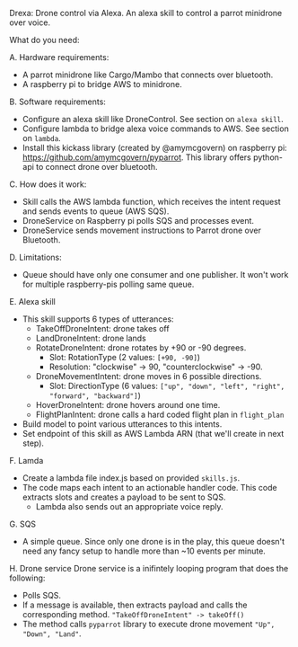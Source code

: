 Drexa: Drone control via Alexa. An alexa skill to control a parrot minidrone over voice.

What do you need:

A. Hardware requirements:
- A parrot minidrone like Cargo/Mambo that connects over bluetooth.
- A raspberry pi to bridge AWS to minidrone.

B. Software requirements:
- Configure an alexa skill like DroneControl. See section on `alexa skill`.
- Configure lambda to bridge alexa voice commands to AWS. See section on `lambda`.
- Install this kickass library (created by @amymcgovern) on raspberry pi: https://github.com/amymcgovern/pyparrot. This library offers python-api to connect drone over bluetooth.

C. How does it work:
- Skill calls the AWS lambda function, which receives the intent request and sends events to queue (AWS SQS).
- DroneService on Raspberry pi polls SQS and processes event.
- DroneService sends movement instructions to Parrot drone over Bluetooth.

D. Limitations:
- Queue should have only one consumer and one publisher. It won't work for multiple raspberry-pis polling same queue.

E. Alexa skill
- This skill supports 6 types of utterances:
  - TakeOffDroneIntent: drone takes off
  - LandDroneIntent: drone lands
  - RotateDroneIntent: drone rotates by +90 or -90 degrees. 
    - Slot: RotationType (2 values: `[+90, -90]`)
    - Resolution: "clockwise" -> 90, "counterclockwise" -> -90.
  - DroneMovementIntent: drone moves in 6 possible directions. 
    - Slot: DirectionType (6 values: `["up", "down", "left", "right", "forward", "backward"]`)
  - HoverDroneIntent: drone hovers around one time.
  - FlightPlanIntent: drone calls a hard coded flight plan in `flight_plan`
- Build model to point various utterances to this intents.
- Set endpoint of this skill as AWS Lambda ARN (that we'll create in next step).

  
F. Lamda
- Create a lambda file index.js based on provided `skills.js`. 
- The code maps each intent to an actionable handler code. This code extracts slots and creates a payload to be sent to SQS.
  - Lambda also sends out an appropriate voice reply.
  
G. SQS
 - A simple queue. Since only one drone is in the play, this queue doesn't need any fancy setup to handle more than ~10 events per minute.
  
H. Drone service
Drone service is a inifintely looping program that does the following:
- Polls SQS. 
- If a message is available, then extracts payload and calls the corresponding method. `"TakeOffDroneIntent" -> takeOff()`
- The method calls `pyparrot` library to execute drone movement `"Up", "Down", "Land"`.
